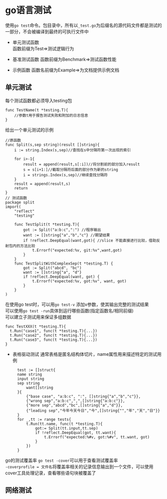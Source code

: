 # go语言测试  
使用`go test`命令。包目录中，所有以`_test.go`为后缀名的源代码文件都是测试的一部分，不会被编译到最终的可执行文件中

- 单元测试函数   
  函数前缀为Test=>测试逻辑行为

- 基准测试函数
  函数前缀为Benchmark=>测试函数性能

- 示例函数
  函数名前缀为Example=>为文档提供示例文档

## 单元测试
每个测试函数都必须导入testing包
```
func TestName(t *testing.T){
    //参数t用于报告测试失败和附加的日志信息
}
```
给出一个单元测试的示例
```
//原函数
func Split(s,sep string)(result []string){
    i := string.Index(s,sep)//查找在s中分隔符第一次出现的索引

    for i>-1{
        result = append(result,s[:i])//将分割前的部分加入result
        s = s[i+1:]//截取分隔符后面的部分作为新的string
        i = strings.Index(s,sep)//继续查找分隔符
    }
    result = append(result,s)
    return
}
// 测试函数
package split
import(
    "reflect"
    "testing"

    func TestSplit(t *testing.T){
        got := Split("a:b:c",":") //程序输出
        want := []string{"a","b","c"} //期望结果
        if !reflect.DeepEqual(want,got){ //slice 不能直接进行比较，借助反射包内的方法比较
            t.Errorf("expected:%v, git:%v",want,got) 
        }
    }
    func TestSplitWithComplexSep(t *testing.T) {
	    got := Split("abcd", "bc")
	    want := []string{"a", "d"}
	    if !reflect.DeepEqual(want, got) {
		    t.Errorf("expected:%v, got:%v", want, got)
	    }
    }   
)
```
在使用go test时，可以用`go test-v` 添加v参数，使其输出完整的测试结果  
可以使用`go test -run`具体到运行哪些函数(指定函数名/相同前缀)  
可以建立子测试用来保证多组数据
```
func TestXXX(t *testing.T){
  t.Run("case1", func(t *testing.T){...})
  t.Run("case2", func(t *testing.T){...})
  t.Run("case3", func(t *testing.T){...})
}
```
- 表格驱动测试 
  通常表格是匿名结构体切片，name属性用来描述特定的测试用例
  ```
    test := []struct{
    name string
    input string
    sep string
        want[]string
    }{
        {"base case", "a:b:c", ":", []string{"a","b","c"}},
        {"wrong sep","a:b:c",",",[]string{"a:b:c"}},
        {"more sep","abcd","bc",[]string{"a","d"}},
        {"leading sep","今年今天今日","今",[]string{"","年","天","日"}}
    } 
    for _,tt := range tests{
        t.Run(tt.name, func(t *testing.T){
            got:= Split(tt.input,tt.sep)
            if !reflect.DeepEqual(got, tt.want){
                t.Errorf("expected:%#v, got:%#v", tt.want, got)
            }
        })
    }  
  ```
go的测试覆盖率 
`go test -cover`可以用于查看测试覆盖率  
`-coverprofile = 文件名`将覆盖率相关的记录信息输出到一个文件，可以使用cover工具处理记录，查看哪些语句块被覆盖了

## 网络测试
